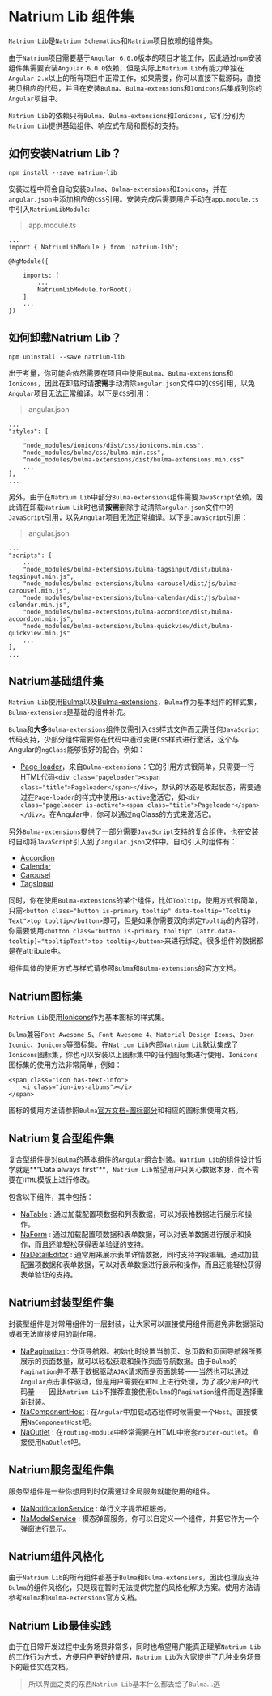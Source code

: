 # Natrium Lib 组件集

`Natrium Lib`是`Natrium Schematics`和`Natrium`项目依赖的组件集。

由于`Natrium`项目需要基于`Angular 6.0.0`版本的项目才能工作，因此通过`npm`安装组件集需要安装`Angular 6.0.0`依赖，但是实际上`Natrium Lib`有能力单独在`Angular 2.x`以上的所有项目中正常工作，如果需要，你可以直接下载源码，直接拷贝相应的代码，并且在安装`Bulma`、`Bulma-extensions`和`Ionicons`后集成到你的`Angular`项目中。

`Natrium Lib`的依赖只有`Bulma`、`Bulma-extensions`和`Ionicons`，它们分别为`Natrium Lib`提供基础组件、响应式布局和图标的支持。

## 如何安装Natrium Lib？

`npm install --save natrium-lib`

安装过程中将会自动安装`Bulma`、`Bulma-extensions`和`Ionicons`，并在`angular.json`中添加相应的`CSS`引用。安装完成后需要用户手动在`app.module.ts`中引入`NatriumLibModule`:

> app.module.ts

    ...
    import { NatriumLibModule } from 'natrium-lib';

    @NgModule({
        ...
        imports: [
            ...
            NatriumLibModule.forRoot()
        ]
        ...
    })

## 如何卸载Natrium Lib？

`npm uninstall --save natrium-lib`

出于考量，你可能会依然需要在项目中使用`Bulma`、`Bulma-extensions`和`Ionicons`，因此在卸载时请**按需**手动清除`angular.json`文件中的`CSS`引用，以免`Angular`项目无法正常编译。以下是`CSS`引用：

> angular.json


    ...
    "styles": [
        ...
        "node_modules/ionicons/dist/css/ionicons.min.css",
        "node_modules/bulma/css/bulma.min.css",
        "node_modules/bulma-extensions/dist/bulma-extensions.min.css"
        ...
    ],
    ...


另外，由于在`Natrium Lib`中部分`Bulma-extensions`组件需要`JavaScript`依赖，因此请在卸载`Natrium Lib`时也请**按需**删除手动清除`angular.json`文件中的`JavaScript`引用，以免`Angular`项目无法正常编译。以下是`JavaScript`引用：

> angular.json

    ...
    "scripts": [
        ...
        "node_modules/bulma-extensions/bulma-tagsinput/dist/bulma-tagsinput.min.js",
        "node_modules/bulma-extensions/bulma-carousel/dist/js/bulma-carousel.min.js",
        "node_modules/bulma-extensions/bulma-calendar/dist/js/bulma-calendar.min.js",
        "node_modules/bulma-extensions/bulma-accordion/dist/bulma-accordion.min.js",
        "node_modules/bulma-extensions/bulma-quickview/dist/bulma-quickview.min.js"
        ...
    ],
    ...



## Natrium基础组件集

`Natrium Lib`使用[Bulma](https://bulma.io/)以及[Bulma-extensions](https://wikiki.github.io/)，`Bulma`作为基本组件的样式集，`Bulma-extensions`是基础的组件补充。

`Bulma`和**大多**`Bulma-extensions`组件仅需引入`CSS`样式文件而无需任何`JavaScript`代码支持，少部分组件需要你在代码中通过变更`CSS`样式进行激活，这个与Angular的`ngClass`能够很好的配合。例如：

- [Page-loader](https://wikiki.github.io/elements/pageloader/)，来自`Bulma-extensions`：它的引用方式很简单，只需要一行HTML代码`<div class="pageloader"><span class="title">Pageloader</span></div>`，默认的状态是收起状态，需要通过在`Page-loader`的样式中使用`is-active`激活它，如`<div class="pageloader is-active"><span class="title">Pageloader</span></div>`。在Angular中，你可以通过ngClass的方式来激活它。

另外`Bulma-extensions`提供了一部分需要`JavaScript`支持的复合组件，也在安装时自动将`JavaScript`引入到了`angular.json`文件中。自动引入的组件有：

- [Accordion](https://wikiki.github.io/components/accordion/)
- [Calendar](https://wikiki.github.io/components/calendar/)
- [Carousel](https://wikiki.github.io/components/carousel/)
- [TagsInput](https://wikiki.github.io/form/tagsinput/)

同时，你在使用`Bulma-extensions`的某个组件，比如`Tooltip`，使用方式很简单，只需`<button class="button is-primary tooltip" data-tooltip="Tooltip Text">top tooltip</button>`即可，但是如果你需要双向绑定`Tooltip`的内容时，你需要使用`<button class="button is-primary tooltip" [attr.data-tooltip]="tooltipText">top tooltip</button>`来进行绑定。很多组件的数据都是在attribute中。

组件具体的使用方式与样式请参照`Bulma`和`Bulma-extensions`的官方文档。

## Natrium图标集

`Natrium Lib`使用[Ionicons](https://ionicons.com/)作为基本图标的样式集。

`Bulma`兼容`Font Awesome 5`、`Font Awesome 4`、`Material Design Icons`、`Open Iconic`、`Ionicons`等图标集。在`Natrium Lib`内部`Natrium Lib`默认集成了`Ionicons`图标集，你也可以安装以上图标集中的任何图标集进行使用。`Ionicons`图标集的使用方法非常简单，例如：

    <span class="icon has-text-info">
        <i class="ion-ios-albums"></i>
    </span>


图标的使用方法请参照`Bulma`[官方文档-图标部分](https://bulma.io/documentation/elements/icon/)和相应的图标集使用文档。

## Natrium复合型组件集

复合型组件是对`Bulma`的基本组件的`Angular`组合封装。`Natrium Lib`的组件设计哲学就是**“Data always first”**，`Natrium Lib`希望用户只关心数据本身，而不需要在`HTML`模版上进行修改。

包含以下组件，其中包括：

- [NaTable](./docs/components/na-table.md) : 通过加载配置项数据和列表数据，可以对表格数据进行展示和操作。
- [NaForm](./docs/components/na-form.md) : 通过加载配置项数据和表单数据，可以对表单数据进行展示和操作，而且还能轻松获得表单验证的支持。
- [NaDetailEditor](./docs/components/na-detail-editor.md) : 通常用来展示表单详情数据，同时支持字段编辑。通过加载配置项数据和表单数据，可以对表单数据进行展示和操作，而且还能轻松获得表单验证的支持。

## Natrium封装型组件集

封装型组件是对常用组件的一层封装，让大家可以直接使用组件而避免非数据驱动或者无法直接使用的副作用。

- [NaPagination](./docs/components/na-pagination.md) : 分页导航器。初始化时设置当前页、总页数和页面导航器所要展示的页面数量，就可以轻松获取和操作页面导航数据。由于`Bulma`的`Pagination`并不基于数据驱动`AJAX`请求而是页面跳转——当然也可以通过`Angular`点击事件驱动，但是用户需要在`HTML`上进行处理，为了减少用户的代码量——因此`Natrium Lib`不推荐直接使用`Bulma`的`Pagination`组件而是选择重新封装。
- [NaComponentHost](./docs/components/na-component-host.md) : 在`Angular`中加载动态组件时候需要一个`Host`。直接使用`NaComponentHost`吧。
- [NaOutlet](./docs/components/na-outlet.md) : 在`routing-module`中经常需要在HTML中嵌套`router-outlet`。直接使用`NaOutlet`吧。

## Natrium服务型组件集

服务型组件是一些你想用到时仅需通过全局服务就能使用的组件。

- [NaNotificationService](./docs/services/na-notification-service.md) : 单行文字提示框服务。
- [NaModelService](./docs/services/na-modal-service.md) : 模态弹窗服务。你可以自定义一个组件，并把它作为一个弹窗进行显示。


## Natrium组件风格化

由于`Natrium Lib`的所有组件都基于`Bulma`和`Bulma-extensions`，因此也理应支持`Bulma`的组件风格化，只是现在暂时无法提供完整的风格化解决方案。使用方法请参考`Bulma`和`Bulma-extensions`官方文档。

## Natrium Lib最佳实践

由于在日常开发过程中业务场景非常多，同时也希望用户能真正理解`Natrium Lib`的工作行为方式，方便用户更好的使用，`Natrium Lib`为大家提供了几种业务场景下的最佳实践文档。

> 所以界面之类的东西`Natrium Lib`基本什么都丢给了`Bulma`...逃
